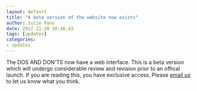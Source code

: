 ```yaml
---
layout: default
title: "A beta version of the website now exists"
author: Julie Vano
date: 2017-11-20 10:46:43
tags: [updates]
categories:
- updates
---
```



The DOS AND DON'TS now have a web interface.  This is a beta version which will undergo considerable review and revision prior to an offical launch.  If you are reading this, you have exclusive access.  Please <a href="mailto:jvano @ ucar.edu">email us</a> to let us know what you think.
